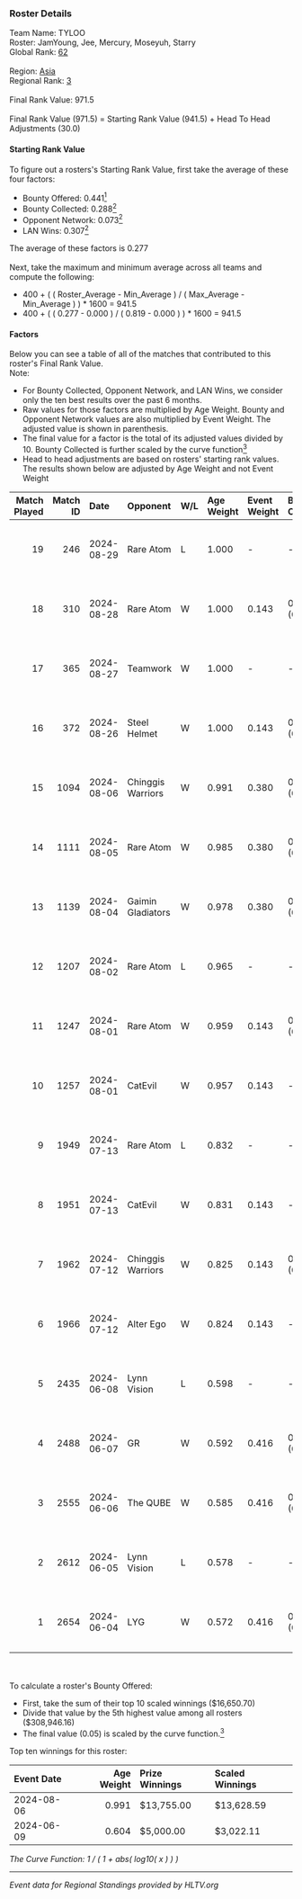 ### Roster Details<br />
Team Name: TYLOO<br />
Roster: JamYoung, Jee, Mercury, Moseyuh, Starry<br />
Global Rank: [62](../../standings_global_2024_09_06.md)<br />
<br />
Region: [Asia]( ../../standings_asia_2024_09_06.md)<br />
Regional Rank: [3]( ../../standings_asia_2024_09_06.md)<br />
<br />
Final Rank Value:  971.5<br />
<br />
Final Rank Value (971.5) = Starting Rank Value (941.5) + Head To Head Adjustments (30.0)<br />

#### Starting Rank Value<br />
To figure out a rosters's Starting Rank Value, first take the average of these four factors:<br />
- Bounty Offered: 0.441[<sup>1</sup>](#table2)
- Bounty Collected: 0.288[<sup>2</sup>](#table1)
- Opponent Network: 0.073[<sup>2</sup>](#table1)
- LAN Wins: 0.307[<sup>2</sup>](#table1)

The average of these factors is 0.277<br />
<br />
Next, take the maximum and minimum average across all teams and compute the following:<br />
- 400 + ( ( Roster_Average - Min_Average ) / ( Max_Average - Min_Average ) ) * 1600 = 941.5
- 400 + ( ( 0.277 - 0.000 ) / ( 0.819 - 0.000 ) ) * 1600 = 941.5


#### Factors<br />
Below you can see a table of all of the matches that contributed to this roster's Final Rank Value.<br />
Note:<br />

- For Bounty Collected, Opponent Network, and LAN Wins, we consider only the ten best results over the past 6 months.
- Raw values for those factors are multiplied by Age Weight. Bounty and Opponent Network values are also multiplied by Event Weight. The adjusted value is shown in parenthesis.
- The final value for a factor is the total of its adjusted values divided by 10. Bounty Collected is further scaled by the curve function[<sup>3</sup>](#curveFunction)
- Head to head adjustments are based on rosters' starting rank values. The results shown below are adjusted by Age Weight and not Event Weight
<span id="table1"></span><br />


| Match Played | Match ID | Date       | Opponent          | W/L | Age Weight | Event Weight | Bounty Collected | Opponent Network | LAN Wins  | H2H Adj. | Roster                                   |
| -: | -: | :- | :- | :- | :- | :- | :- | :- | :- | -: | :- |
|           19 |      246 | 2024-08-29 | Rare Atom         | L   | 1.000      | -            | -                | -                | -         |   -18.64 | JamYoung, Jee, Mercury, Moseyuh, Starry  |
|           18 |      310 | 2024-08-28 | Rare Atom         | W   | 1.000      | 0.143        | 0.025 (0.004)    | 0.464 (0.066)    | 0 (0.000) |    12.49 | JamYoung, Jee, Mercury, Moseyuh, Starry  |
|           17 |      365 | 2024-08-27 | Teamwork          | W   | 1.000      | -            | -                | -                | 0 (0.000) |     1.51 | JamYoung, Jee, Mercury, Moseyuh, Starry  |
|           16 |      372 | 2024-08-26 | Steel Helmet      | W   | 1.000      | 0.143        | 0.003 (0.000)    | -                | 0 (0.000) |     2.15 | JamYoung, Jee, Mercury, Moseyuh, Starry  |
|           15 |     1094 | 2024-08-06 | Chinggis Warriors | W   | 0.991      | 0.380        | 0.013 (0.005)    | 0.193 (0.073)    | 1 (0.991) |    12.21 | JamYoung, Jee, Mercury, Moseyuh, Starry  |
|           14 |     1111 | 2024-08-05 | Rare Atom         | W   | 0.985      | 0.380        | 0.025 (0.009)    | 0.464 (0.174)    | 1 (0.985) |    13.82 | JamYoung, Jee, Mercury, Moseyuh, Starry  |
|           13 |     1139 | 2024-08-04 | Gaimin Gladiators | W   | 0.978      | 0.380        | 0.019 (0.007)    | 0.511 (0.190)    | 1 (0.978) |    12.68 | JamYoung, Jee, Mercury, Moseyuh, Starry  |
|           12 |     1207 | 2024-08-02 | Rare Atom         | L   | 0.965      | -            | -                | -                | -         |   -16.54 | JamYoung, Jee, Mercury, Moseyuh, zhokiNg |
|           11 |     1247 | 2024-08-01 | Rare Atom         | W   | 0.959      | 0.143        | 0.025 (0.003)    | 0.464 (0.063)    | 0 (0.000) |    13.21 | JamYoung, Jee, Mercury, Moseyuh, zhokiNg |
|           10 |     1257 | 2024-08-01 | CatEvil           | W   | 0.957      | 0.143        | -                | 0.245 (0.033)    | 0 (0.000) |     4.71 | JamYoung, Jee, Mercury, Moseyuh, zhokiNg |
|            9 |     1949 | 2024-07-13 | Rare Atom         | L   | 0.832      | -            | -                | -                | -         |   -15.55 | JamYoung, Jee, Mercury, Moseyuh, zhokiNg |
|            8 |     1951 | 2024-07-13 | CatEvil           | W   | 0.831      | 0.143        | -                | 0.245 (0.029)    | 0 (0.000) |     3.31 | JamYoung, Jee, Mercury, Moseyuh, zhokiNg |
|            7 |     1962 | 2024-07-12 | Chinggis Warriors | W   | 0.825      | 0.143        | 0.013 (0.002)    | 0.193 (0.023)    | 0 (0.000) |    11.68 | JamYoung, Jee, Mercury, Moseyuh, zhokiNg |
|            6 |     1966 | 2024-07-12 | Alter Ego         | W   | 0.824      | 0.143        | -                | 0.294 (0.035)    | -         |     2.44 | JamYoung, Jee, Mercury, Moseyuh, zhokiNg |
|            5 |     2435 | 2024-06-08 | Lynn Vision       | L   | 0.598      | -            | -                | -                | -         |    -9.84 | JamYoung, k4Mi, Mercury, Moseyuh, zdr    |
|            4 |     2488 | 2024-06-07 | GR                | W   | 0.592      | 0.416        | 0.006 (0.001)    | 0.174 (0.043)    | -         |     3.51 | JamYoung, k4Mi, Mercury, Moseyuh, zdr    |
|            3 |     2555 | 2024-06-06 | The QUBE          | W   | 0.585      | 0.416        | 0.004 (0.001)    | -                | -         |     3.18 | JamYoung, k4Mi, Mercury, Moseyuh, zdr    |
|            2 |     2612 | 2024-06-05 | Lynn Vision       | L   | 0.578      | -            | -                | -                | -         |    -9.53 | JamYoung, k4Mi, Mercury, Moseyuh, zdr    |
|            1 |     2654 | 2024-06-04 | LYG               | W   | 0.572      | 0.416        | 0.003 (0.001)    | -                | -         |     3.15 | JamYoung, k4Mi, Mercury, Moseyuh, zdr    |

<br />
<span id="table2"></span><br />
To calculate a roster's Bounty Offered:<br />

- First, take the sum of their top 10 scaled winnings ($16,650.70)
- Divide that value by the 5th highest value among all rosters ($308,946.16)
- The final value (0.05) is scaled by the curve function.[<sup>3</sup>](#curveFunction)

Top ten winnings for this roster:<br />

| Event Date | Age Weight | Prize Winnings | Scaled Winnings |
| :- | -: | :- | :- |
| 2024-08-06 |      0.991 | $13,755.00     | $13,628.59      |
| 2024-06-09 |      0.604 | $5,000.00      | $3,022.11       |


<span id="curveFunction"></span>_The Curve Function: 1 / ( 1 + abs( log10( x ) ) )_<br />

---
_Event data for Regional Standings provided by HLTV.org_<br />
